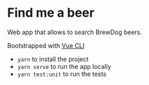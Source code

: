 # Find me a beer

Web app that allows to search BrewDog beers.

Bootstrapped with [Vue CLI](https://cli.vuejs.org/guide/creating-a-project.html#vue-create)
- `yarn` to install the project
- `yarn serve` to run the app locally 
- `yarn test:unit` to run the tests  
